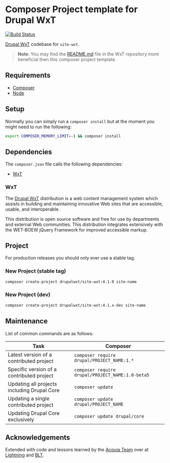 # Composer Project template for Drupal WxT

[![Build Status][githubci-badge]][githubci]

[Drupal WxT][wxt] codebase for `site-wxt`.

> **Note**: You may find the [README.md][wxt] file in the WxT repository more beneficial then this composer project template.

## Requirements

- [Composer][composer]
- [Node][node]

## Setup

Normally you can simply run a `composer install` but at the moment you might need to run the following:

```sh
export COMPOSER_MEMORY_LIMIT=-1 && composer install
```

## Dependencies

The `composer.json` file calls the following dependencies:

- [WxT][wxt]

### WxT

The [Drupal WxT][wxt] distribution is a web content management system which assists in building and maintaining innovative Web sites that are accessible, usable, and interoperable.

This distribution is open source software and free for use by departments and external Web communities. This distribution integrates extensively with the WET-BOEW jQuery Framework for improved accessible markup.

## Project

For production releases you should only ever use a stable tag.

### New Project (stable tag)

```sh
composer create-project drupalwxt/site-wxt:4.1.0 site-name
```

### New Project (dev)

```sh
composer create-project drupalwxt/site-wxt:4.1.x-dev site-name
```

## Maintenance

List of common commands are as follows:

| Task                                        | Composer                                         |
| ------------------------------------------- | ------------------------------------------------ |
| Latest version of a contributed project     | `composer require drupal/PROJECT_NAME:1.*`       |
| Specific version of a contributed project   | `composer require drupal/PROJECT_NAME:1.0-beta5` |
| Updating all projects including Drupal Core | `composer update`                                |
| Updating a single contributed project       | `composer update drupal/PROJECT_NAME`            |
| Updating Drupal Core exclusively            | `composer update drupal/core`                    |

## Acknowledgements

Extended with code and lessons learned by the [Acquia Team](https://acquia.com) over at [Lightning](https://github.com/acquia/lightning) and [BLT](https://github.com/acquia/blt).

<!-- Links Referenced -->

[composer]: https://getcomposer.org
[docker-scaffold]: https://github.com/drupalwxt/docker-scaffold.git
[githubci]: https://github.com/drupalwxt/site-wxt/actions
[githubci-badge]: https://github.com/drupalwxt/site-wxt/workflows/build/badge.svg
[node]: https://nodejs.org
[wxt]: https://github.com/drupalwxt/wxt
